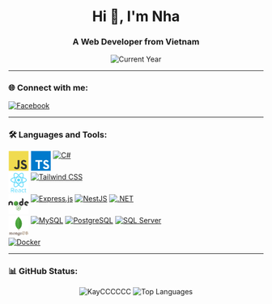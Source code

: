 <h1 align="center">Hi 👋, I'm Nha</h1>
<h3 align="center">A Web Developer from Vietnam</h3>

<p align="center">
  <img src="https://img.shields.io/badge/Current%20Year-Final%20Year%20at%20FPT%20HCMC-brightgreen" alt="Current Year" />
</p>

---

<h3 align="left">🌐 Connect with me:</h3>
<p align="left">
  <a href="https://www.facebook.com/nguyenngothanhnha?locale=vi_VN" target="_blank">
    <img src="https://raw.githubusercontent.com/rahuldkjain/github-profile-readme-generator/master/src/images/icons/Social/facebook.svg" alt="Facebook" height="30" width="40" />
  </a>
</p>

---

<h3 align="left">🛠 Languages and Tools:</h3>
<p align="left">
  <div style="display: flex; gap:4px; flex-wrap: wrap;">
    <a href="https://developer.mozilla.org/en-US/docs/Web/JavaScript" target="_blank" rel="noreferrer" title="JavaScript: A versatile programming language for web development">
      <img src="https://raw.githubusercontent.com/devicons/devicon/master/icons/javascript/javascript-original.svg" alt="JavaScript" width="40" height="40"/>
    </a>
    <a href="https://www.typescriptlang.org/" target="_blank" rel="noreferrer" title="TypeScript: A superset of JavaScript that adds static types">
      <img src="https://raw.githubusercontent.com/devicons/devicon/master/icons/typescript/typescript-original.svg" alt="TypeScript" width="40" height="40"/>
    </a>
    <a href="https://docs.microsoft.com/en-us/dotnet/csharp/" target="_blank" rel="noreferrer" title="C#: A modern object-oriented programming language developed by Microsoft">
      <img src="https://upload.wikimedia.org/wikipedia/commons/thumb/d/d2/C_Sharp_Logo_2023.svg/640px-C_Sharp_Logo_2023.svg.png" alt="C#" width="40" height="40"/>
    </a>
  </div>
  
  <div style="display: flex; gap:4px; flex-wrap: wrap;">
    <a href="https://reactjs.org/" target="_blank" rel="noreferrer" title="React: A JavaScript library for building user interfaces">
      <img src="https://raw.githubusercontent.com/devicons/devicon/master/icons/react/react-original-wordmark.svg" alt="React" width="40" height="40"/>
    </a>
    <a href="https://tailwindcss.com/" target="_blank" rel="noreferrer" title="Tailwind CSS: A utility-first CSS framework for rapid UI development">
      <img src="https://www.vectorlogo.zone/logos/tailwindcss/tailwindcss-icon.svg" alt="Tailwind CSS" width="40" height="40"/>
    </a>
  </div>

  <div style="display: flex; gap:4px; flex-wrap: wrap;">
    <a href="https://nodejs.org" target="_blank" rel="noreferrer" title="Node.js: JavaScript runtime built on Chrome's V8 engine for building server-side applications">
      <img src="https://raw.githubusercontent.com/devicons/devicon/master/icons/nodejs/nodejs-original-wordmark.svg" alt="Node.js" width="40" height="40"/>
    </a>
    <a href="https://expressjs.com/" target="_blank" rel="noreferrer" title="Express.js: A minimal and flexible Node.js web application framework">
      <img src="https://adware-technologies.s3.amazonaws.com/uploads/technology/thumbnail/20/express-js.png" alt="Express.js" width="40" height="40"/>
    </a>
    <a href="https://nestjs.com/" target="_blank" rel="noreferrer" title="NestJS: A progressive Node.js framework for building efficient and scalable server-side applications">
      <img src="https://nestjs.com/logo-small-gradient.76616405.svg" alt="NestJS" width="40" height="40"/>
    </a>
    <a href="https://dotnet.microsoft.com/" target="_blank" rel="noreferrer" title=".NET: A free, cross-platform, open-source developer platform for building various applications">
      <img src="https://upload.wikimedia.org/wikipedia/commons/thumb/e/ee/.NET_Core_Logo.svg/2048px-.NET_Core_Logo.svg.png" alt=".NET" width="40" height="40"/>
    </a>
  </div>

  <div style="display: flex; gap:4px; flex-wrap: wrap;">
    <a href="https://www.mongodb.com/" target="_blank" rel="noreferrer" title="MongoDB: A NoSQL database for modern applications">
      <img src="https://raw.githubusercontent.com/devicons/devicon/master/icons/mongodb/mongodb-original-wordmark.svg" alt="MongoDB" width="40" height="40"/>
    </a>
    <a href="https://www.mysql.com/" target="_blank" rel="noreferrer" title="MySQL: An open-source relational database management system">
      <img src="https://labs.mysql.com/common/logos/mysql-logo.svg?v2" alt="MySQL" width="40" height="40"/>
    </a>
    <a href="https://www.postgresql.org/" target="_blank" rel="noreferrer" title="PostgreSQL: An advanced, open-source relational database">
      <img src="https://www.postgresql.org/media/img/about/press/elephant.png" alt="PostgreSQL" width="40" height="40"/>
    </a>
    <a href="https://www.microsoft.com/en-us/sql-server" target="_blank" rel="noreferrer" title="SQL Server: A relational database management system developed by Microsoft">
      <img src="https://lennox-it.uk/wp-content/uploads/2015/12/SQL-Server-20121.png" alt="SQL Server" width="40" height="40"/>
    </a>
  </div>

  <div style="display: flex; gap:4px; flex-wrap: wrap;">
    <a href="https://www.docker.com/" target="_blank" rel="noreferrer" title="Docker: A platform for developing, shipping, and running applications in containers">
      <img src="https://static-00.iconduck.com/assets.00/docker-icon-2048x2048-5mc7mvtn.png" alt="Docker" width="40" height="40"/>
    </a>
  </div>
</p>

---

<h3 align="left">📊 GitHub Status:</h3>
<p align="center">
  <img src="https://github-readme-stats.vercel.app/api?username=KayCCCCCC&show_icons=true&hide_title=true&count_private=true&theme=radical" alt="KayCCCCCC" />
  <img src="https://github-readme-stats.vercel.app/api/top-langs?username=KayCCCCCC&show_icons=true&locale=en&layout=compact&hide=css,ejs,scss&langs_count=10&theme=radical" alt="Top Languages" />
</p>
